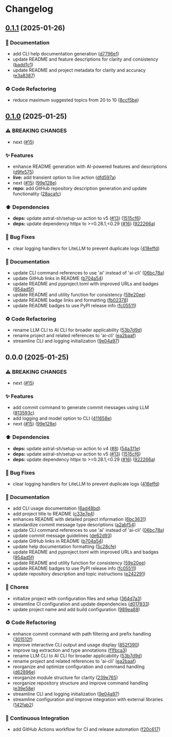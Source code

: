# Changelog

## [0.1.1](https://github.com/liblaf/lime/compare/v0.1.0...v0.1.1) (2025-01-26)


### 📝 Documentation

* add CLI help documentation generation ([d7796e1](https://github.com/liblaf/lime/commit/d7796e11a36cd499871447a15233c40d98dfebd8))
* update README and feature descriptions for clarity and consistency ([badd1c1](https://github.com/liblaf/lime/commit/badd1c10c6c581a1fd3c95b4d9bad308ee7ded7d))
* update README and project metadata for clarity and accuracy ([e3a8387](https://github.com/liblaf/lime/commit/e3a838756263a72eeb1273402fde6d1bafaaf757))


### ♻ Code Refactoring

* reduce maximum suggested topics from 20 to 10 ([8ccf5be](https://github.com/liblaf/lime/commit/8ccf5be073607f971a957f2d719a5733129ea858))

## [0.1.0](https://github.com/liblaf/lime/compare/v0.0.0...v0.1.0) (2025-01-25)

### ⚠ BREAKING CHANGES

- next ([#15](https://github.com/liblaf/lime/issues/15))

### ✨ Features

- enhance README generation with AI-powered features and descriptions ([d9fe575](https://github.com/liblaf/lime/commit/d9fe575120335e3d020d539d8427173be328f55d))
- **live:** add transient option to live action ([dfd597a](https://github.com/liblaf/lime/commit/dfd597ad4e7996b6060d37b92a19df5e54014df8))
- next ([#15](https://github.com/liblaf/lime/issues/15)) ([99e128e](https://github.com/liblaf/lime/commit/99e128eefa52fa4b07ad9a404a892eca728b48a0))
- **repo:** add GitHub repository description generation and update functionality ([28acafc](https://github.com/liblaf/lime/commit/28acafcdd5dcd2a814b34bfb3978ae390e00b8f7))

### ⬆️ Dependencies

- **deps:** update astral-sh/setup-uv action to v5 ([#13](https://github.com/liblaf/lime/issues/13)) ([1515cf6](https://github.com/liblaf/lime/commit/1515cf62ff3270211e09e299e85b46f714b7507d))
- **deps:** update dependency httpx to &gt;=0.28.1,&lt;0.29 ([#16](https://github.com/liblaf/lime/issues/16)) ([922266a](https://github.com/liblaf/lime/commit/922266ab523672eabfc2d5a963fb36b5912cb7a9))

### 🐛 Bug Fixes

- clear logging handlers for LiteLLM to prevent duplicate logs ([418effd](https://github.com/liblaf/lime/commit/418effd5caa375abc7f4dff2883be84c2e1e9b82))

### 📝 Documentation

- update CLI command references to use 'ai' instead of 'ai-cli' ([06bc78a](https://github.com/liblaf/lime/commit/06bc78a861c91bd06c5050e146075684b80d186c))
- update GitHub links in README ([b704a54](https://github.com/liblaf/lime/commit/b704a54f11dd769af19a95a07b744ea5e26cf524))
- update README and pyproject.toml with improved URLs and badges ([954ad5f](https://github.com/liblaf/lime/commit/954ad5f6b0d321e49689f530e36ce0fdb5ab92e1))
- update README and utility function for consistency ([59e20ee](https://github.com/liblaf/lime/commit/59e20ee575057d7b5f75c84bb3810e4b93066d21))
- update README badge links and formatting ([fb02378](https://github.com/liblaf/lime/commit/fb0237827bf5243369fb99dbfdba96c559179a29))
- update README badges to use PyPI release info ([fc05511](https://github.com/liblaf/lime/commit/fc0551153817065c7e35c9c9759005b4f0a3ff96))

### ♻ Code Refactoring

- rename LLM CLI to AI CLI for broader applicability ([53b7d9d](https://github.com/liblaf/lime/commit/53b7d9d9ad2e4e25703df9e0e0cce5f3ffbed7c0))
- rename project and related references to 'ai-cli' ([ea2baaf](https://github.com/liblaf/lime/commit/ea2baaf45ac5bac8e3c1cd20afe24cca42ffe573))
- streamline CLI and logging initialization ([9e04a97](https://github.com/liblaf/lime/commit/9e04a97e14bacda010ea0cda02d0684938637902))

## 0.0.0 (2025-01-25)

### ⚠ BREAKING CHANGES

- next ([#15](https://github.com/liblaf/lime/issues/15))

### ✨ Features

- add commit command to generate commit messages using LLM ([813593c](https://github.com/liblaf/lime/commit/813593ce3009390eaf9b92e6c256c031cb35133e))
- add logging and model option to CLI ([411658e](https://github.com/liblaf/lime/commit/411658e59ecc7da9e3eebb57360a2795100f8022))
- next ([#15](https://github.com/liblaf/lime/issues/15)) ([99e128e](https://github.com/liblaf/lime/commit/99e128eefa52fa4b07ad9a404a892eca728b48a0))

### ⬆️ Dependencies

- **deps:** update astral-sh/setup-uv action to v4 ([#8](https://github.com/liblaf/lime/issues/8)) ([54a311e](https://github.com/liblaf/lime/commit/54a311e306bf5e341906b76b29cc3c6762876771))
- **deps:** update astral-sh/setup-uv action to v5 ([#13](https://github.com/liblaf/lime/issues/13)) ([1515cf6](https://github.com/liblaf/lime/commit/1515cf62ff3270211e09e299e85b46f714b7507d))
- **deps:** update dependency httpx to &gt;=0.28.1,&lt;0.29 ([#16](https://github.com/liblaf/lime/issues/16)) ([922266a](https://github.com/liblaf/lime/commit/922266ab523672eabfc2d5a963fb36b5912cb7a9))

### 🐛 Bug Fixes

- clear logging handlers for LiteLLM to prevent duplicate logs ([418effd](https://github.com/liblaf/lime/commit/418effd5caa375abc7f4dff2883be84c2e1e9b82))

### 📝 Documentation

- add CLI usage documentation ([6ad48bd](https://github.com/liblaf/lime/commit/6ad48bd1073e97f790450e0c4ad42c114315f0e6))
- add project title to README ([c33e7e4](https://github.com/liblaf/lime/commit/c33e7e4a67271a6cd7dcb814e94bcc7a63909d77))
- enhances README with detailed project information ([6bc3631](https://github.com/liblaf/lime/commit/6bc363106b0acd8f2e83a43094fc80ba3f216c45))
- standardize commit message type descriptions ([a2abf54](https://github.com/liblaf/lime/commit/a2abf549ae7e90002867446963f4a8ff5eac912e))
- update CLI command references to use 'ai' instead of 'ai-cli' ([06bc78a](https://github.com/liblaf/lime/commit/06bc78a861c91bd06c5050e146075684b80d186c))
- update commit message guidelines ([de62d93](https://github.com/liblaf/lime/commit/de62d93c4bfcc61d54f8c38478f5214cdee66342))
- update GitHub links in README ([b704a54](https://github.com/liblaf/lime/commit/b704a54f11dd769af19a95a07b744ea5e26cf524))
- update help documentation formatting ([5c28cfe](https://github.com/liblaf/lime/commit/5c28cfe8521110e25c351d0970cf2bed17215ea4))
- update README and pyproject.toml with improved URLs and badges ([954ad5f](https://github.com/liblaf/lime/commit/954ad5f6b0d321e49689f530e36ce0fdb5ab92e1))
- update README and utility function for consistency ([59e20ee](https://github.com/liblaf/lime/commit/59e20ee575057d7b5f75c84bb3810e4b93066d21))
- update README badges to use PyPI release info ([fc05511](https://github.com/liblaf/lime/commit/fc0551153817065c7e35c9c9759005b4f0a3ff96))
- update repository description and topic instructions ([e242291](https://github.com/liblaf/lime/commit/e242291a557a6dcb480fe685bdf16666d75c1818))

### 🎫 Chores

- initialize project with configuration files and setup ([364d7a3](https://github.com/liblaf/lime/commit/364d7a3f6d3b1f32ffe72dcf08221fee1e425e7a))
- streamline CI configuration and update dependencies ([d017833](https://github.com/liblaf/lime/commit/d01783327176d7951e0d241cf0358e68037d2d06))
- update project name and add build configuration ([989ea88](https://github.com/liblaf/lime/commit/989ea88b9df73e6d9729ce06e2036582f5226ff1))

### ♻ Code Refactoring

- enhance commit command with path filtering and prefix handling ([301512f](https://github.com/liblaf/lime/commit/301512f191a415dabcaa2bc1a05d71ab17b95964))
- improve interactive CLI output and usage display ([852f390](https://github.com/liblaf/lime/commit/852f39090c318695690b01703537dcd13ca8383e))
- improve tag extraction and type annotations ([f1fbca3](https://github.com/liblaf/lime/commit/f1fbca3a80a35c3993071c387246681e013a3930))
- rename LLM CLI to AI CLI for broader applicability ([53b7d9d](https://github.com/liblaf/lime/commit/53b7d9d9ad2e4e25703df9e0e0cce5f3ffbed7c0))
- rename project and related references to 'ai-cli' ([ea2baaf](https://github.com/liblaf/lime/commit/ea2baaf45ac5bac8e3c1cd20afe24cca42ffe573))
- reorganize and optimize configuration and command handling ([d62896e](https://github.com/liblaf/lime/commit/d62896e4650eb8eb971d58f4eaab6dc5dc780e03))
- reorganize module structure for clarity ([239e765](https://github.com/liblaf/lime/commit/239e765236374126eb2ee696f68851cc70209fb2))
- reorganize repository structure and improve command handling ([e39e58e](https://github.com/liblaf/lime/commit/e39e58e07e10f98cbb30d36cdf38bce4923ca753))
- streamline CLI and logging initialization ([9e04a97](https://github.com/liblaf/lime/commit/9e04a97e14bacda010ea0cda02d0684938637902))
- streamline configuration and improve integration with external libraries ([142fab2](https://github.com/liblaf/lime/commit/142fab2a8c42b4df2792188d1f08054069f9c0b6))

### 🔧 Continuous Integration

- add GitHub Actions workflow for CI and release automation ([f20c617](https://github.com/liblaf/lime/commit/f20c617038972d5ecbc395323d6face1785b2918))
